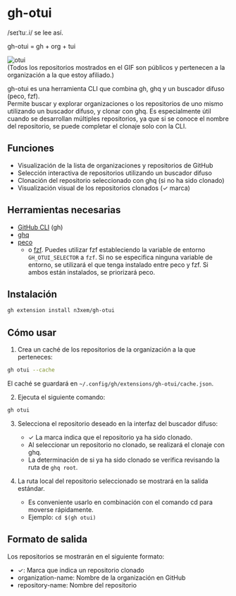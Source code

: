 # gh-otui

/seɪˈtuː.i/ se lee así.

gh-otui = gh + org + tui

![otui](https://github.com/user-attachments/assets/0c7626eb-c639-4f4c-86e1-b4ba6dab5bec)  
(Todos los repositorios mostrados en el GIF son públicos y pertenecen a la organización a la que estoy afiliado.)

gh-otui es una herramienta CLI que combina gh, ghq y un buscador difuso (peco, fzf).  
Permite buscar y explorar organizaciones o los repositorios de uno mismo utilizando un buscador difuso, y clonar con ghq. Es especialmente útil cuando se desarrollan múltiples repositorios, ya que si se conoce el nombre del repositorio, se puede completar el clonaje solo con la CLI.

## Funciones

- Visualización de la lista de organizaciones y repositorios de GitHub
- Selección interactiva de repositorios utilizando un buscador difuso
- Clonación del repositorio seleccionado con ghq (si no ha sido clonado)
- Visualización visual de los repositorios clonados (✓ marca)

## Herramientas necesarias

- [GitHub CLI](https://cli.github.com/) (gh)
- [ghq](https://github.com/x-motemen/ghq)
- [peco](https://github.com/peco/peco) 
  - o [fzf](https://github.com/junegunn/fzf). Puedes utilizar fzf estableciendo la variable de entorno `GH_OTUI_SELECTOR` a `fzf`. Si no se especifica ninguna variable de entorno, se utilizará el que tenga instalado entre peco y fzf. Si ambos están instalados, se priorizará peco.

## Instalación

```bash
gh extension install n3xem/gh-otui
```

## Cómo usar

1. Crea un caché de los repositorios de la organización a la que perteneces:

```bash
gh otui --cache
```

El caché se guardará en `~/.config/gh/extensions/gh-otui/cache.json`.

2. Ejecuta el siguiente comando:

```bash
gh otui
```

3. Selecciona el repositorio deseado en la interfaz del buscador difuso:
   - ✓ La marca indica que el repositorio ya ha sido clonado.
   - Al seleccionar un repositorio no clonado, se realizará el clonaje con ghq.
   - La determinación de si ya ha sido clonado se verifica revisando la ruta de `ghq root`.

4. La ruta local del repositorio seleccionado se mostrará en la salida estándar.
   - Es conveniente usarlo en combinación con el comando cd para moverse rápidamente.
   - Ejemplo: `cd $(gh otui)`

## Formato de salida

Los repositorios se mostrarán en el siguiente formato:

- ✓: Marca que indica un repositorio clonado
- organization-name: Nombre de la organización en GitHub
- repository-name: Nombre del repositorio